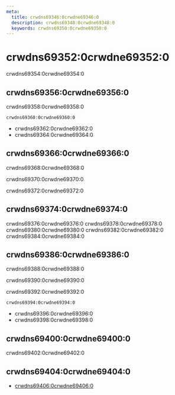 ```yaml
---
meta:
  title: crwdns69346:0crwdne69346:0
  description: crwdns69348:0crwdne69348:0
  keywords: crwdns69350:0crwdne69350:0
---
```


# crwdns69352:0crwdne69352:0
crwdns69354:0crwdne69354:0

<entry-ad />

## crwdns69356:0crwdne69356:0
crwdns69358:0crwdne69358:0

`crwdns69360:0crwdne69360:0`
- crwdns69362:0crwdne69362:0
- crwdns69364:0crwdne69364:0


## crwdns69366:0crwdne69366:0
crwdns69368:0crwdne69368:0

  crwdns69370:0crwdne69370:0

  crwdns69372:0crwdne69372:0

## crwdns69374:0crwdne69374:0
crwdns69376:0crwdne69376:0
<alert type="success">crwdns69378:0crwdne69378:0</alert>
<alert type="info">crwdns69380:0crwdne69380:0</alert>
<alert type="warning">crwdns69382:0crwdne69382:0</alert>
<alert type="error">crwdns69384:0crwdne69384:0</alert>

## crwdns69386:0crwdne69386:0
crwdns69388:0crwdne69388:0

  crwdns69390:0crwdne69390:0

  crwdns69392:0crwdne69392:0

  `crwdns69394:0crwdne69394:0`
  - crwdns69396:0crwdne69396:0
  - crwdns69398:0crwdne69398:0

## crwdns69400:0crwdne69400:0
crwdns69402:0crwdne69402:0

## crwdns69404:0crwdne69404:0
  - [crwdns69406:0crwdne69406:0]()

<doc-footer />
